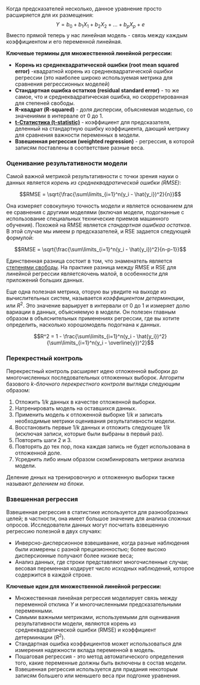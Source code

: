 Когда предсказателей несколько, данное уравнение просто расширяется для их размещения:
$$Y = b_0 + b_1X_1 + b_2X_2 + ... + b_pX_p + e$$
Вместо прямой теперь у нас линейная модель - связь между каждым коэффициентом и его переменной линейная.

**Ключевые термины для множественной линейной регрессии:**

* **Корень из среднеквадратической ошибки (root mean squared error)** -квадратной корень из среднеквадратической ошибки регрессии (это наиболее широко используемая метрика для сравнения регрессионных моделей)
* **Стандартная ошибка остатков (residual standard error)** - то же самое, что и среднеквадратическая ошибка, но скорретированная для степеней свободы.
* **R-квадрат (R-squared)** - доля дисперсии, объясняемая моделью, со значениями в интервале от 0 до 1.
* [**t-Статистика (t-statistic)**](Практическая%20статистика/Статистические%20эксперименты%20и%20проверка%20значимости/Проверки%20на%20основе%20t-статистики) - коэффициент для предсказателя, деленный на стандартную ошибку коэффициента, дающий метрику для сравнения важности переменных в модели.
* **Взвешенная регрессия (weighted regression)** - регрессия, в которой записям поставлены в соответствие разные веса.

### Оценивание результативности модели

Самой важной метрикой результативности с точки зрения науки о данных является *корень из среднеквадратической ошибки (RMSE)*:

$$RMSE = \sqrt{\frac{\sum\limits_{i=1}^n(y_i - \hat{y_i})^2}{n}}$$

Она измеряет совокупную точность модели и является основанием для ее сравнения с другими моделями (включая модели, подогнанные с использование специальных технические приемов машинного обучения). Похожей на RMSE является *стандартная ошибкаа остатков*. В этой случае мы имеем p предсказателей, и RSE задается следующей формулой:

$$RMSE = \sqrt{\frac{\sum\limits_{i=1}^n(y_i - \hat{y_i})^2}{n-p-1}}$$

Единственная разница состоит в том, что знаменатель является [степенями свободы](Практическая%20статистика/Статистические%20эксперименты%20и%20проверка%20значимости/Степени%20свободы). На практике разница между RMSE и RSE для линейной регрессии являетсяочень малой, в особенности для приложений больших данных.

Еще одна полезная метрика, оторую вы увидите на выходе из вычислительных систем, называется *коэффициентом детерминации*, или $R^2$. Это значение варьирует в интервали от 0 до 1 и измеряет долю вариации в данных, объясняемую в модели. Он полезен главным образом в объяснительных применениях регрессии, где вы хотите определить, насколько хорошомодель подогнана к данных.

$$R^2 = 1 - \frac{\sum\limits_{i=1}^n(y_i - \hat{y_i})^2}{\sum\limits_{i=1}^n(y_i - \overline{y})^2}$$
### Перекрестный контроль

Перекрестный контроль расширяет идею отложенной выборки до многочисленных последовательных отложенных выборок. Алгоритм базового $k$-*блочного* *перекрестного контроля* выгляди следующим образом:

1. Отложить 1/$k$ данных в качестве отложенной выборки.
2. Натренировать модель на оставшихся данных.
3. Применить модель к отложенной выборке 1/$k$ и записать необходимые метрики оценивания результативности модели.
4. Восстановить первые 1/$k$ данных и отложить следующее 1/$k$ (исключая записи, которые были выбраны в первый раз).
5. Повторить шаги 2 и 3.
6. Повторять до тех пор, пока каждая запись не будет использована в отложенной доле.
7. Усреднить либо иным образом скомбинировать метрики анализа модели.

Деление днных на тренировочную и отложенную выборки также называют *делением на блоки*.

### Взвешенная регрессия

Взвешенная регрессия в статистике используется для разнообразных целей; в частности, она имеет большое значение для анализа сложных опросов. Исследователи данных могут посчитать взвешенную регрессию полезной в двух случаях:

* Инверсно-дисперсионное взвешивание, когда разные наблюдения были измерены с разной прецизионностью; более высоко дисперсионные получают более низкие веса;
* Анализ данных, где строки представляют многочисленные случаи; весовая переменная кодирует число исходных наблюдений, которое содержится в каждой строке.

**Ключевые идеи для множественной линейной регрессии:**

* Множественная линейная регрессия моделирует связь между переменной отклика $Y$ и многочисленными предсказательными переменными.
* Самыми важными метриками, используемыми для оценивания результативности модели, являются корень из среднеквадратической ошибки (RMSE) и коэффициент детерминации ($R^2$).
* Стандартная ошибка коэффициентов может использоваться для измерения надежности вклада переменной в модель.
* Пошаговая регрессия - это метод автоматического определения того, какие переменные должны быть включены в состав модели.
* Взвешенная регрессия используется для придания некоторым записям большего или меньшего веса при подгонке уравнения.
